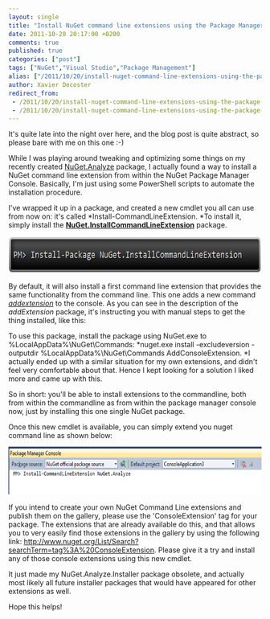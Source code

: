 ```yaml
---
layout: single
title: "Install NuGet command line extensions using the Package Manager Console"
date: 2011-10-20 20:17:00 +0200
comments: true
published: true
categories: ["post"]
tags: ["NuGet","Visual Studio","Package Management"]
alias: ["/2011/10/20/install-nuget-command-line-extensions-using-the-package-manager-console-aspx/"]
author: Xavier Decoster
redirect_from:
 - /2011/10/20/install-nuget-command-line-extensions-using-the-package-manager-console-aspx/.html
 - /2011/10/20/install-nuget-command-line-extensions-using-the-package-manager-console-aspx/.html
---
```

<p>It's quite late into the night over here, and the blog post is quite abstract, so please bare with me on this one :-)</p>

<p>While I was playing around tweaking and optimizing some things on my recently created <a href="/post/2011/10/07/NuGet-Analyze-now-available-as-command-line-extension.html" target="_blank">NuGet.Analyze</a> package, I actually found a way to install a NuGet command line extension from within the NuGet Package Manager Console. Basically, I'm just using some PowerShell scripts to automate the installation procedure.</p>

<p>I've wrapped it up in a package, and created a new cmdlet you all can use from now on: it's called *Install-CommandLineExtension. *To install it, simply install the <strong><a href="http://www.nuget.org/List/Packages/NuGet.InstallCommandLineExtension" target="_blank">NuGet.InstallCommandLineExtension</a></strong> package.</p>

<p><img width="650" height="74" alt="" src="/images/2011-10-20/2011-10.png" /></p>

<p>By default, it will also install a first command line extension that provides the same functionality from the command line. This one adds a new command <em><a href="http://www.nuget.org/List/Packages/AddConsoleExtension" target="_blank">addextension</a></em> to the console. As you can see in the description of the <em>addExtension</em> package, it's instructing you with manual steps to get the thing installed, like this:</p>

<p>To use this package, install the package using NuGet.exe to %LocalAppData%\NuGet\Commands: *nuget.exe install -excludeversion -outputdir %LocalAppData%\NuGet\Commands AddConsoleExtension. *I actually ended up with a similar situation for my own extensions, and didn't feel very comfortable about that. Hence I kept looking for a solution I liked more and came up with this.</p>

<p>So in short: you'll be able to install extensions to the commandline, both from within the commandline as from within the package manager console now, just by installing this one single NuGet package.</p>

<p>Once this new cmdlet is available, you can simply extend you nuget command line as shown below:</p>

<p><img width="650" height="95" alt="" src="/images/2011-10-20/PMC_InstallCommandLineExtension_NuGetAnalyze.PNG" /></p>

<p>If you intend to create your own NuGet Command Line extensions and publish them on the gallery, please use the 'ConsoleExtension' tag for your package. The extensions that are already available do this, and that allows you to very easily find those extensions in the gallery by using the following link: <a href="http://www.nuget.org/List/Search?searchTerm=tag%3A%20ConsoleExtension">http://www.nuget.org/List/Search?searchTerm=tag%3A%20ConsoleExtension</a>. Please give it a try and install any of those console extensions using this new cmdlet.</p>

<p>It just made my NuGet.Analyze.Installer package obsolete, and actually most likely all future installer packages that would have appeared for other extensions as well.</p>

<p>Hope this helps!</p>
